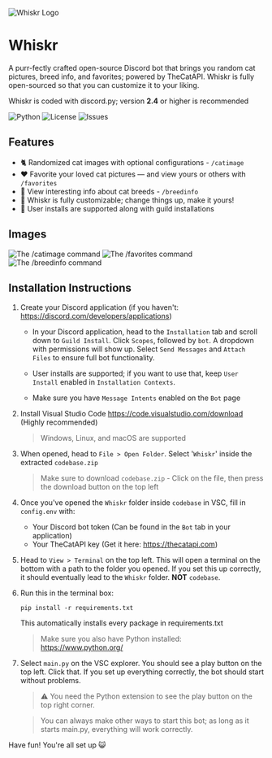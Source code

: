 ![Whiskr Logo](https://i.imgur.com/UyBSnGC.png)
# Whiskr
A purr-fectly crafted open-source Discord bot that brings you random cat pictures, breed info, and favorites; powered by TheCatAPI. Whiskr is fully open-sourced so that you can customize it to your liking.

Whiskr is coded with discord.py; version **2.4** or higher is recommended

![Python](https://img.shields.io/badge/python-3.12-blue)
![License](https://img.shields.io/github/license/As2Bax/Whiskr)
![Issues](https://img.shields.io/github/issues/As2Bax/Whiskr)

## Features
- 🐈 Randomized cat images with optional configurations - `/catimage`
- ❤️ Favorite your loved cat pictures — and view yours or others with `/favorites`
- 📰 View interesting info about cat breeds - `/breedinfo`
- 🎨 Whiskr is fully customizable; change things up, make it yours!
- 📨 User installs are supported along with guild installations

## Images
![The /catimage command](https://r2.e-z.host/aa2b4cc6-0670-4139-abd2-29af34e8b12e/qeox9145.png)
![The /favorites command](https://r2.e-z.host/aa2b4cc6-0670-4139-abd2-29af34e8b12e/3kyx5k6k.png)
![The /breedinfo command](https://r2.e-z.host/aa2b4cc6-0670-4139-abd2-29af34e8b12e/72jklbjj.png)

## Installation Instructions
1. Create your Discord application (if you haven't: https://discord.com/developers/applications)
   - In your Discord application, head to the `Installation` tab and scroll down to `Guild Install`. Click `Scopes`, followed by `bot`. A dropdown with permissions will show up. Select `Send Messages` and `Attach Files` to ensure full bot functionality.
     
   - User installs are supported; if you want to use that, keep `User Install` enabled in `Installation Contexts`.
     
   - Make sure you have `Message Intents` enabled on the `Bot` page


2. Install Visual Studio Code https://code.visualstudio.com/download (Highly recommended)
   > Windows, Linux, and macOS are supported
   
3. When opened, head to `File > Open Folder`. Select '`Whiskr`' inside the extracted `codebase.zip`
   > Make sure to download `codebase.zip` - Click on the file, then press the download button on the top left

4. Once you've opened the `Whiskr` folder inside `codebase` in VSC, fill in `config.env` with:
   - Your Discord bot token (Can be found in the `Bot` tab in your application)
   - Your TheCatAPI key (Get it here: https://thecatapi.com)

5. Head to `View > Terminal` on the top left. This will open a terminal on the bottom with a path to the folder you opened. If you set this up correctly, it should eventually lead to the `Whiskr` folder. **NOT** `codebase`.
6. Run this in the terminal box:
   ```
   pip install -r requirements.txt
   ```
   This automatically installs every package in requirements.txt
   > Make sure you also have Python installed: https://www.python.org/

7. Select `main.py` on the VSC explorer. You should see a play button on the top left. Click that. If you set up everything correctly, the bot should start without problems.

   > ⚠️ You need the Python extension to see the play button on the top right corner.

   > You can always make other ways to start this bot; as long as it starts main.py, everything will work correctly.

Have fun! You're all set up 😺

